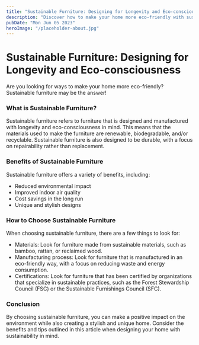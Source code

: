 ```yaml
---
title: "Sustainable Furniture: Designing for Longevity and Eco-consciousness"
description: "Discover how to make your home more eco-friendly with sustainable furniture design and its benefits for both the environment and your budget."
pubDate: "Mon Jun 05 2023"
heroImage: "/placeholder-about.jpg"
---
```


# Sustainable Furniture: Designing for Longevity and Eco-consciousness

Are you looking for ways to make your home more eco-friendly? Sustainable furniture may be the answer!

### What is Sustainable Furniture?

Sustainable furniture refers to furniture that is designed and manufactured with longevity and eco-consciousness in mind. This means that the materials used to make the furniture are renewable, biodegradable, and/or recyclable. Sustainable furniture is also designed to be durable, with a focus on repairability rather than replacement.

### Benefits of Sustainable Furniture

Sustainable furniture offers a variety of benefits, including:

- Reduced environmental impact
- Improved indoor air quality
- Cost savings in the long run
- Unique and stylish designs

### How to Choose Sustainable Furniture

When choosing sustainable furniture, there are a few things to look for:

- Materials: Look for furniture made from sustainable materials, such as bamboo, rattan, or reclaimed wood.
- Manufacturing process: Look for furniture that is manufactured in an eco-friendly way, with a focus on reducing waste and energy consumption.
- Certifications: Look for furniture that has been certified by organizations that specialize in sustainable practices, such as the Forest Stewardship Council (FSC) or the Sustainable Furnishings Council (SFC).

### Conclusion

By choosing sustainable furniture, you can make a positive impact on the environment while also creating a stylish and unique home. Consider the benefits and tips outlined in this article when designing your home with sustainability in mind.
